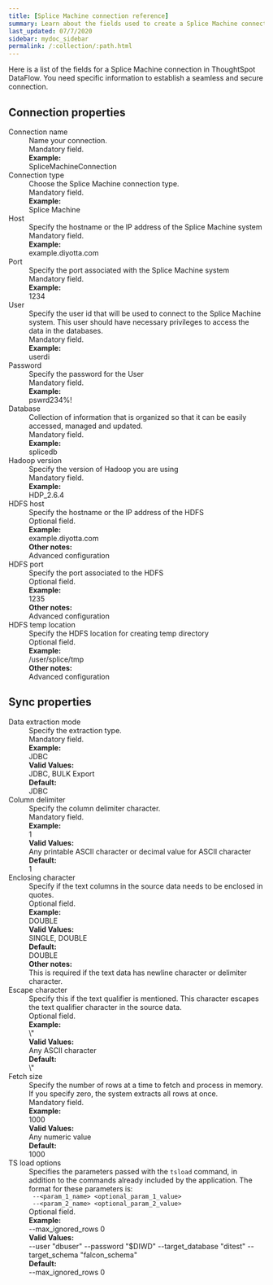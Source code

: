 ```yaml
---
title: [Splice Machine connection reference]
summary: Learn about the fields used to create a Splice Machine connection with ThoughtSpot DataFlow.
last_updated: 07/7/2020
sidebar: mydoc_sidebar
permalink: /:collection/:path.html
---
```


Here is a list of the fields for a Splice Machine connection in ThoughtSpot DataFlow. You need specific information to establish a seamless and secure connection.

## Connection properties

<dl id="dataflow-splice-machine-connection-properties">
<dlentry id="dataflow-splice-machine-conn-connection-name"><dt>Connection name</dt><dd id="connection-name-description">Name your connection.</dd><dd id="connection-name-required">Mandatory field.</dd><dd id="connection-name-example"><strong>Example:</strong><br/>SpliceMachineConnection</dd></dlentry>
<dlentry id="dataflow-splice-machine-conn-connection-type"><dt>Connection type</dt><dd id="connection-type-description">Choose the Splice Machine connection type.</dd><dd id="connection-type-required">Mandatory field.</dd><dd id="connection-type-example"><strong>Example:</strong><br/>Splice Machine</dd></dlentry>
<dlentry id="dataflow-splice-machine-conn-host"><dt>Host</dt><dd id="host-description">Specify the hostname or the IP address of the Splice Machine system</dd><dd id="host-required">Mandatory field.</dd><dd id="host-example"><strong>Example:</strong><br/>example.diyotta.com</dd></dlentry>
<dlentry id="dataflow-splice-machine-conn-port"><dt>Port</dt><dd id="port-description">Specify the port associated with the Splice Machine system</dd><dd id="port-required">Mandatory field.</dd><dd id="port-example"><strong>Example:</strong><br/>1234</dd></dlentry>
<dlentry id="dataflow-splice-machine-conn-user"><dt>User</dt><dd id="user-description">Specify the user id that will be used to connect to the Splice Machine system. This user should have necessary privileges to access the data in the databases.</dd><dd id="user-required">Mandatory field.</dd><dd id="user-example"><strong>Example:</strong><br/>userdi</dd></dlentry>
<dlentry id="dataflow-splice-machine-conn-password"><dt>Password</dt><dd id="password-description">Specify the password for the User</dd><dd id="password-required">Mandatory field.</dd><dd id="password-example"><strong>Example:</strong><br/>pswrd234%!</dd></dlentry>
<dlentry id="dataflow-splice-machine-conn-database"><dt>Database</dt><dd id="database-description">Collection of information that is organized so that it can be easily accessed, managed and updated.</dd><dd id="database-required">Mandatory field.</dd><dd id="database-example"><strong>Example:</strong><br/>splicedb</dd></dlentry>
<dlentry id="dataflow-splice-machine-conn-hadoop-version"><dt>Hadoop version</dt><dd id="hadoop-version-description">Specify the version of Hadoop you are using</dd><dd id="hadoop-version-required">Mandatory field.</dd><dd id="hadoop-version-example"><strong>Example:</strong><br/>HDP_2.6.4</dd></dlentry>
<dlentry id="dataflow-splice-machine-sync-hdfs-host"><dt>HDFS host</dt><dd id="hdfs-host-description">Specify the hostname or the IP address of the HDFS</dd><dd id="hdfs-host-required">Optional field.</dd><dd id="hdfs-host-example"><strong>Example:</strong><br/>example.diyotta.com</dd><dd id="hdfs-host-other"><strong>Other notes:</strong><br/>Advanced configuration</dd></dlentry>
<dlentry id="dataflow-splice-machine-sync-hdfs-port"><dt>HDFS port</dt><dd id="hdfs-port-description">Specify the port associated to the HDFS</dd><dd id="hdfs-port-required">Optional field.</dd><dd id="hdfs-port-example"><strong>Example:</strong><br/>1235</dd><dd id="hdfs-port-other"><strong>Other notes:</strong><br/>Advanced configuration</dd></dlentry>
<dlentry id="dataflow-splice-machine-sync-hdfs-temp-location"><dt>HDFS temp location</dt><dd id="hdfs-temp-location-description">Specify the HDFS location for creating temp directory</dd><dd id="hdfs-temp-location-required">Optional field.</dd><dd id="hdfs-temp-location-example"><strong>Example:</strong><br/>/user/splice/tmp</dd><dd id="hdfs-temp-location-other"><strong>Other notes:</strong><br/>Advanced configuration</dd></dlentry></dl>

## Sync properties

<dl id="dataflow-splice-machine-sync-properties">
<dlentry id="dataflow-splice-machine-sync-data-extraction-mode"><dt>Data extraction mode</dt><dd id="data-extraction-mode-description">Specify the extraction type.</dd><dd id="data-extraction-mode-required">Mandatory field.</dd><dd id="data-extraction-mode-example"><strong>Example:</strong><br/>JDBC</dd><dd id="data-extraction-mode-valid-values"><strong>Valid Values:</strong><br/>JDBC, BULK Export</dd><dd id="data-extraction-mode-default"><strong>Default:</strong><br/>JDBC</dd></dlentry>
<dlentry id="dataflow-splice-machine-sync-column-delimiter"><dt>Column delimiter</dt><dd id="column-delimiter-description">Specify the column delimiter character.</dd><dd id="column-delimiter-required">Mandatory field.</dd><dd id="column-delimiter-example"><strong>Example:</strong><br/>1</dd><dd id="column-delimiter-valid-values"><strong>Valid Values:</strong><br/>Any printable ASCII character or decimal value for ASCII character</dd><dd id="column-delimiter-default"><strong>Default:</strong><br/>1</dd></dlentry>
<dlentry id="dataflow-splice-machine-sync-enclosing-character"><dt>Enclosing character</dt><dd id="enclosing-character-description">Specify if the text columns in the source data needs to be enclosed in quotes.</dd><dd id="enclosing-character-required">Optional field.</dd><dd id="enclosing-character-example"><strong>Example:</strong><br/>DOUBLE</dd><dd id="enclosing-character-valid-values"><strong>Valid Values:</strong><br/>SINGLE, DOUBLE</dd><dd id="enclosing-character-default"><strong>Default:</strong><br/>DOUBLE</dd><dd id="enclosing-character-other"><strong>Other notes:</strong><br/>This is required if the text data has newline character or delimiter character.</dd></dlentry>
<dlentry id="dataflow-splice-machine-sync-escape-character"><dt>Escape character</dt><dd id="escape-character-description">Specify this if the text qualifier is mentioned. This character escapes the text qualifier character in the source data.</dd><dd id="escape-character-required">Optional field.</dd><dd id="escape-character-example"><strong>Example:</strong><br/>\"</dd><dd id="escape-character-valid-values"><strong>Valid Values:</strong><br/>Any ASCII character</dd><dd id="escape-character-default"><strong>Default:</strong><br/>\"</dd></dlentry>
<dlentry id="dataflow-splice-machine-sync-fetch-size"><dt>Fetch size</dt><dd id="fetch-size-description">Specify the number of rows at a time to fetch and process in memory. If you specify zero, the system extracts all rows at once.</dd><dd id="fetch-size-required">Mandatory field.</dd><dd id="fetch-size-example"><strong>Example:</strong><br/>1000</dd><dd id="fetch-size-valid-values"><strong>Valid Values:</strong><br/>Any numeric value</dd><dd id="fetch-size-default"><strong>Default:</strong><br/>1000</dd></dlentry>
<dlentry id="dataflow-splice-machine-sync-ts-load-options"><dt>TS load options</dt><dd id="ts-load-options-description">Specifies the parameters passed with the <code>tsload</code> command, in addition to the commands already included by the application. The format for these parameters is:<br/><code> --&lt;param_1_name&gt; &lt;optional_param_1_value&gt;</code><br/><code> --&lt;param_2_name&gt; &lt;optional_param_2_value&gt;</code></dd><dd id="ts-load-options-required">Optional field.</dd><dd id="ts-load-options-example"><strong>Example:</strong><br/>--max_ignored_rows 0</dd><dd id="ts-load-options-valid-values"><strong>Valid Values:</strong><br/>--user "dbuser" --password "$DIWD" --target_database "ditest" --target_schema "falcon_schema"</dd><dd id="ts-load-options-default"><strong>Default:</strong><br/>--max_ignored_rows 0</dd></dlentry></dl>
